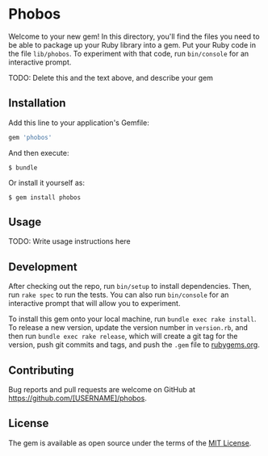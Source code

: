 # Phobos

Welcome to your new gem! In this directory, you'll find the files you need to be able to package up your Ruby library into a gem. Put your Ruby code in the file `lib/phobos`. To experiment with that code, run `bin/console` for an interactive prompt.

TODO: Delete this and the text above, and describe your gem

## Installation

Add this line to your application's Gemfile:

```ruby
gem 'phobos'
```

And then execute:

    $ bundle

Or install it yourself as:

    $ gem install phobos

## Usage

TODO: Write usage instructions here

## Development

After checking out the repo, run `bin/setup` to install dependencies. Then, run `rake spec` to run the tests. You can also run `bin/console` for an interactive prompt that will allow you to experiment.

To install this gem onto your local machine, run `bundle exec rake install`. To release a new version, update the version number in `version.rb`, and then run `bundle exec rake release`, which will create a git tag for the version, push git commits and tags, and push the `.gem` file to [rubygems.org](https://rubygems.org).

## Contributing

Bug reports and pull requests are welcome on GitHub at https://github.com/[USERNAME]/phobos.


## License

The gem is available as open source under the terms of the [MIT License](http://opensource.org/licenses/MIT).
